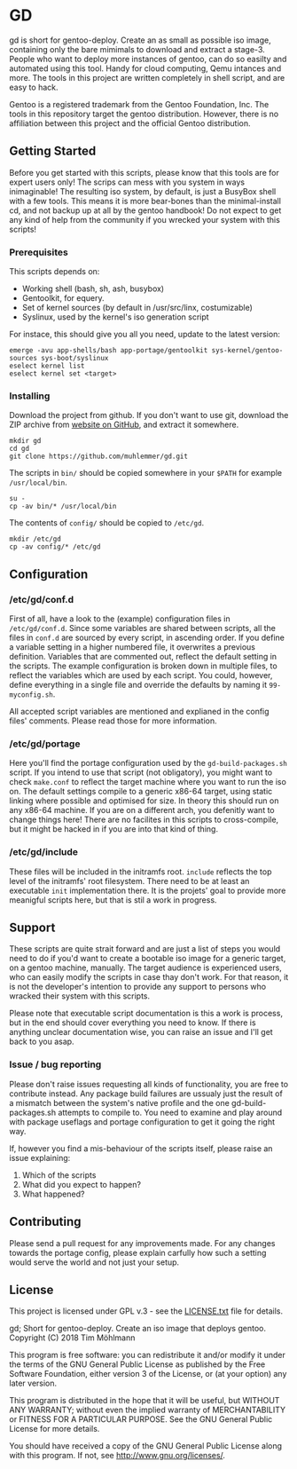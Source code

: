 # GD

gd is short for gentoo-deploy. Create an as small as possible iso image, containing only the bare mimimals to download and extract a stage-3. People who want to deploy more instances of gentoo, can do so easilty and automated using this tool. Handy for cloud computing, Qemu intances and more. The tools in this project are written completely in shell script, and are easy to hack.

Gentoo is a registered trademark from the Gentoo Foundation, Inc. The tools in this repository target the gentoo distribution. However, there is no affiliation between this project and the official Gentoo distribution.

## Getting Started

Before you get started with this scripts, please know that this tools are for expert users only! The scrips can mess with you system in ways inimaginable! The resulting iso system, by default, is just a BusyBox shell with a few tools. This means it is more bear-bones than the minimal-install cd, and not backup up at all by the gentoo handbook! Do not expect to get any kind of help from the community if you wrecked your system with this scripts!

### Prerequisites

This scripts depends on:
* Working shell (bash, sh, ash, busybox)
* Gentoolkit, for equery.
* Set of kernel sources (by default in /usr/src/linx, costumizable)
* Syslinux, used by the kernel's iso generation script

For instace, this should give you all you need, update to the latest version:
```
emerge -avu app-shells/bash app-portage/gentoolkit sys-kernel/gentoo-sources sys-boot/syslinux
eselect kernel list
eselect kernel set <target>
```

### Installing

Download the project from github. If you don't want to use git, download the ZIP archive from [website on GitHub](https://github.com/muhlemmer/gd), and extract it somewhere. 

```
mkdir gd
cd gd
git clone https://github.com/muhlemmer/gd.git
```
The scripts in `bin/` should be copied somewhere in your `$PATH` for example `/usr/local/bin`.
```
su -
cp -av bin/* /usr/local/bin
```
The contents of `config/` should be copied to `/etc/gd`.
```
mkdir /etc/gd
cp -av config/* /etc/gd
```

## Configuration

### /etc/gd/conf.d

First of all, have a look to the (example) configuration files in `/etc/gd/conf.d`. Since some variables are shared between scripts, all the files in `conf.d` are sourced by every script, in ascending order.
If you define a variable setting in a higher numbered file, it overwrites a previous definition. Variables that are commented out, reflect the default setting in the scripts. The example configuration is broken down in multiple files, to reflect the variables which are used by each script. You could, however, define everything in a single file and override the defaults by naming it `99-myconfig.sh`.

All accepted script variables are mentioned and explianed in the config files' comments. Please read those for more information.

### /etc/gd/portage

Here you'll find the portage configuration used by the `gd-build-packages.sh` script. If you intend to use that script (not obligatory), you might want to check `make.conf` to reflect the target machine where you want to run the iso on.
The default settings compile to a generic x86-64 target, using static linking where possible and optimised for size. In theory this should run on any x86-64 machine.
If you are on a different arch, you defenitly want to change things here!
There are no facilites in this scripts to cross-compile, but it might be hacked in if you are into that kind of thing.

### /etc/gd/include

These files will be included in the initramfs root. `include` reflects the top level of the initramfs' root filesystem. There need to be at least an executable `init` implementation there.
It is the projets' goal to provide more meanigful scripts here, but that is stil a work in progress.

## Support

These scripts are quite strait forward and are just a list of steps you would need to do if you'd want to create a bootable
iso image for a generic target, on a gentoo machine, manually. The target audience is experienced users, who can easily modify the scripts in case thay don't work. For that reason, it is not the developer's intention to provide any support to
persons who wracked their system with this scripts.

Please note that executable script documentation is this a work is process, but in the end should cover everything you need to know.
If there is anything unclear documentation wise, you can raise an issue and I'll get back to you asap.

### Issue / bug reporting

Please don't raise issues requesting all kinds of functionality, you are free to contribute instead.
Any package build failures are ussualy just the result of a mismatch between the system's native profile and the one gd-build-packages.sh attempts to compile to.
You need to examine and play around with package useflags and portage configuration to get it going the right way.

If, however you find a mis-behaviour of the scripts itself, please raise an issue explaining:
 1. Which of the scripts
 2. What did you expect to happen?
 3. What happened?

## Contributing

Please send a pull request for any improvements made. For any changes towards the portage config, please explain carfully how such a setting would serve the world and not just your setup.

## License

This project is licensed under GPL v.3 - see the [LICENSE.txt](LICENSE.txt) file for details.

gd; Short for gentoo-deploy. Create an iso image that deploys gentoo.
Copyright (C) 2018  Tim Möhlmann

This program is free software: you can redistribute it and/or modify
it under the terms of the GNU General Public License as published by
the Free Software Foundation, either version 3 of the License, or
(at your option) any later version.

This program is distributed in the hope that it will be useful,
but WITHOUT ANY WARRANTY; without even the implied warranty of
MERCHANTABILITY or FITNESS FOR A PARTICULAR PURPOSE.  See the
GNU General Public License for more details.

You should have received a copy of the GNU General Public License
along with this program.  If not, see <http://www.gnu.org/licenses/>.
